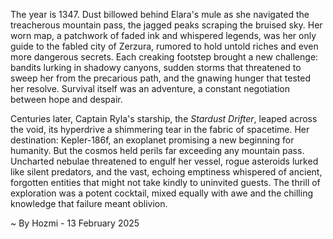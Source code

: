 
The year is 1347.  Dust billowed behind Elara's mule as she navigated the treacherous mountain pass, the jagged peaks scraping the bruised sky.  Her worn map, a patchwork of faded ink and whispered legends, was her only guide to the fabled city of Zerzura, rumored to hold untold riches and even more dangerous secrets.  Each creaking footstep brought a new challenge: bandits lurking in shadowy canyons, sudden storms that threatened to sweep her from the precarious path, and the gnawing hunger that tested her resolve.  Survival itself was an adventure, a constant negotiation between hope and despair.

Centuries later, Captain Ryla's starship, the *Stardust Drifter*, leaped across the void, its hyperdrive a shimmering tear in the fabric of spacetime.  Her destination: Kepler-186f, an exoplanet promising a new beginning for humanity.  But the cosmos held perils far exceeding any mountain pass.  Uncharted nebulae threatened to engulf her vessel, rogue asteroids lurked like silent predators, and the vast, echoing emptiness whispered of ancient, forgotten entities that might not take kindly to uninvited guests.  The thrill of exploration was a potent cocktail, mixed equally with awe and the chilling knowledge that failure meant oblivion.

~ By Hozmi - 13 February 2025

